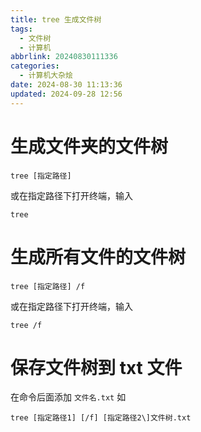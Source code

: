 ```yaml
---
title: tree 生成文件树
tags:
  - 文件树
  - 计算机
abbrlink: 20240830111336
categories:
  - 计算机大杂烩
date: 2024-08-30 11:13:36
updated: 2024-09-28 12:56
---
```


# 生成文件夹的文件树
```
tree [指定路径]
```

或在指定路径下打开终端，输入
```
tree
```

# 生成所有文件的文件树
```
tree [指定路径] /f
```

或在指定路径下打开终端，输入
```
tree /f
```

# 保存文件树到 txt 文件
在命令后面添加 `文件名.txt`
如
```
tree [指定路径1] [/f] [指定路径2\]文件树.txt
```

